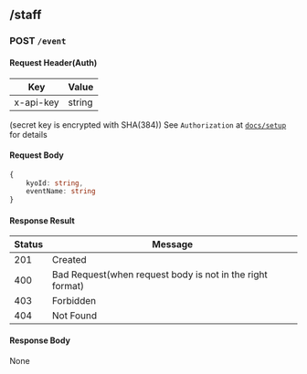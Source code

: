 ## /staff

### POST `/event`
#### Request Header(Auth)

| Key       | Value  |
| --------- | ------ | 
| x-api-key | string |

(secret key is encrypted with SHA(384))
See `Authorization` at [`docs/setup`](./setup) for details

#### Request Body
```ts
{
    kyoId: string,
    eventName: string
}
```

#### Response Result
| Status | Message                           |
| ---- | --------------------------------- |
| 201  | Created                           |
| 400 | Bad Request(when request body is not in the right format) |
| 403 | Forbidden     |
| 404 | Not Found      |

#### Response Body
None
